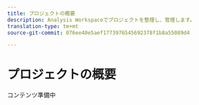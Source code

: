 ```yaml
---
title: プロジェクトの概要
description: Analysis Workspaceでプロジェクトを整理し、管理します。
translation-type: tm+mt
source-git-commit: 076ee40e5aef1773976545692378f1b8a55089d4

---
```



# プロジェクトの概要

コンテンツ準備中